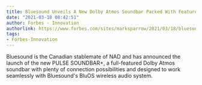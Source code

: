 ```yaml
---
title: Bluesound Unveils A New Dolby Atmos Soundbar Packed With Features And Connections
date: "2021-03-18 08:42:51"
author: Forbes - Innovation
authorlink: https://www.forbes.com/sites/marksparrow/2021/03/18/bluesound-unveils-a-new-dolby-atmos-soundbar-packed-with-features-and-connections/
tags:
- Forbes-Innovation
---
```

Bluesound is the Canadian stablemate of NAD and has announced the launch of the new PULSE SOUNDBAR+, a full-featured Dolby Atmos soundbar with plenty of connection possibilities and designed to work seamlessly with Bluesound's BluOS wireless audio system.
